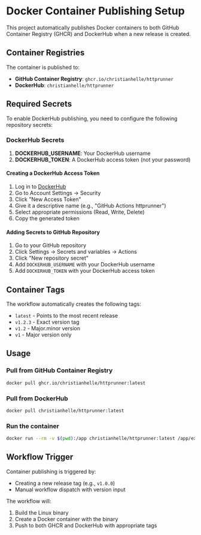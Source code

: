 # Docker Container Publishing Setup

This project automatically publishes Docker containers to both GitHub Container Registry (GHCR) and DockerHub when a new release is created.

## Container Registries

The container is published to:

- **GitHub Container Registry**: `ghcr.io/christianhelle/httprunner`
- **DockerHub**: `christianhelle/httprunner`

## Required Secrets

To enable DockerHub publishing, you need to configure the following repository secrets:

### DockerHub Secrets

1. **DOCKERHUB_USERNAME**: Your DockerHub username
2. **DOCKERHUB_TOKEN**: A DockerHub access token (not your password)

#### Creating a DockerHub Access Token

1. Log in to [DockerHub](https://hub.docker.com)
2. Go to Account Settings → Security
3. Click "New Access Token"
4. Give it a descriptive name (e.g., "GitHub Actions httprunner")
5. Select appropriate permissions (Read, Write, Delete)
6. Copy the generated token

#### Adding Secrets to GitHub Repository

1. Go to your GitHub repository
2. Click Settings → Secrets and variables → Actions
3. Click "New repository secret"
4. Add `DOCKERHUB_USERNAME` with your DockerHub username
5. Add `DOCKERHUB_TOKEN` with your DockerHub access token

## Container Tags

The workflow automatically creates the following tags:

- `latest` - Points to the most recent release
- `v1.2.3` - Exact version tag
- `v1.2` - Major.minor version
- `v1` - Major version only

## Usage

### Pull from GitHub Container Registry
```bash
docker pull ghcr.io/christianhelle/httprunner:latest
```

### Pull from DockerHub
```bash
docker pull christianhelle/httprunner:latest
```

### Run the container
```bash
docker run --rm -v $(pwd):/app christianhelle/httprunner:latest /app/examples/basic.http
```

## Workflow Trigger

Container publishing is triggered by:
- Creating a new release tag (e.g., `v1.0.0`)
- Manual workflow dispatch with version input

The workflow will:
1. Build the Linux binary
2. Create a Docker container with the binary
3. Push to both GHCR and DockerHub with appropriate tags
